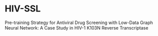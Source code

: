 # HIV-SSL
Pre-training Strategy for Antiviral Drug Screening with Low-Data Graph Neural Network: A Case Study in HIV-1 K103N Reverse Transcriptase
